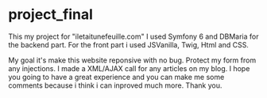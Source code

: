 # project_final
This my project for "iletaitunefeuille.com"
I used Symfony 6 and DBMaria for the backend part.
For the front part i used JSVanilla, Twig, Html and CSS.

My goal it's make this website reponsive with no bug. Protect my form from any injections. 
I made a XML/AJAX call for any articles on my blog.
I hope you going to have a great experience and you can make me some comments because i think i can inproved much more.
Thank you.
